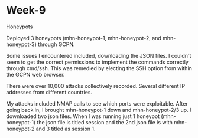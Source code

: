 # Week-9
Honeypots

Deployed 3 honeypots (mhn-honeypot-1, mhn-honeypot-2, and mhn-honeypot-3) through GCPN.

Some issues I encountered included, downloading the JSON files.  I couldn't seem to get the correct permissions to implement the commands correctly through cmd/ssh.  This was remedied by electing the SSH option from within the GCPN web browser.

There were over 10,000 attacks collectively recorded.  Several different IP addresses from different countries.  

My attacks included NMAP calls to see which ports were exploitable.  After going back in, I brought mhn-honeypot-1 down and mhn-honeypot-2/3 up.  I downloaded two json files.  When I was running just 1 honeypot (mhn-honeypot-1) the json file is titled session and the 2nd json file is with mhn-honeypot-2 and 3 titled as session 1. 
